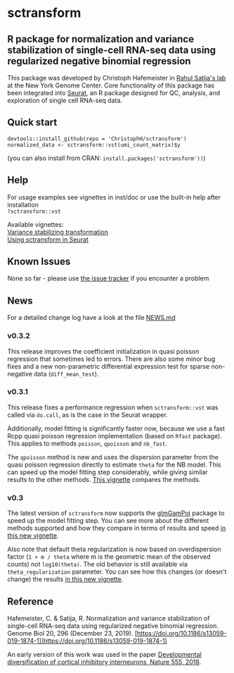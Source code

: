 # sctransform
## R package for normalization and variance stabilization of single-cell RNA-seq data using regularized negative binomial regression

This package was developed by Christoph Hafemeister in [Rahul Satija's lab](https://satijalab.org/) at the New York Genome Center. Core functionality of this package has been integrated into [Seurat](https://satijalab.org/seurat/), an R package designed for QC, analysis, and exploration of single cell RNA-seq data.

## Quick start
`devtools::install_github(repo = 'ChristophH/sctransform')`  
`normalized_data <- sctransform::vst(umi_count_matrix)$y`

(you can also install from CRAN: `install.packages('sctransform'))`)

## Help
For usage examples see vignettes in inst/doc or use the built-in help after installation  
`?sctransform::vst`  

Available vignettes:  
[Variance stabilizing transformation](https://rawgit.com/ChristophH/sctransform/master/supplement/variance_stabilizing_transformation.html)  
[Using sctransform in Seurat](https://rawgit.com/ChristophH/sctransform/master/supplement/seurat.html)  

## Known Issues

None so far - please use [the issue tracker](https://github.com/ChristophH/sctransform/issues) if you encounter a problem

## News
For a detailed change log have a look at the file [NEWS.md](https://github.com/ChristophH/sctransform/blob/master/NEWS.md)

### v0.3.2
This release improves the coefficient initialization in quasi poisson regression that sometimes led to errors. There are also some minor bug fixes and a new non-parametric differential expression test for sparse non-negative data (`diff_mean_test`).

### v0.3.1
This release fixes a performance regression when `sctransform::vst` was called via `do.call`, as is the case in the Seurat wrapper. 

Additionally, model fitting is significantly faster now, because we use a fast Rcpp quasi poisson regression implementation (based on `Rfast` package). This applies to methods `poisson`, `qpoisson` and `nb_fast`.

The `qpoisson` method is new and uses the dispersion parameter from the quasi poisson regression directly to estimate `theta` for the NB model. This can speed up the model fitting step considerably, while giving similar results to the other methods. [This vignette](https://rawgit.com/ChristophH/sctransform/master/supplement/method_comparison.html) compares the methods.

### v0.3
The latest version of `sctransform` now supports the [glmGamPoi](https://github.com/const-ae/glmGamPoi) package to speed up the model fitting step. You can see more about the different methods supported and how they compare in terms of results and speed [in this new vignette](https://rawgit.com/ChristophH/sctransform/master/supplement/method_comparison.html).

Also note that default theta regularization is now based on overdispersion factor (`1 + m / theta` where m is the geometric mean of the observed counts) not `log10(theta)`. The old behavior is still available via `theta_regularization` parameter. You can see how this changes (or doesn't change) the results [in this new vignette](https://rawgit.com/ChristophH/sctransform/master/supplement/theta_regularization.html).


## Reference
Hafemeister, C. & Satija, R. Normalization and variance stabilization of single-cell RNA-seq data using regularized negative binomial regression. Genome Biol 20, 296 (December 23, 2019). [https://doi.org/10.1186/s13059-019-1874-1](https://doi.org/10.1186/s13059-019-1874-1)

An early version of this work was used in the paper [Developmental diversification of cortical inhibitory interneurons, Nature 555, 2018](https://github.com/ChristophH/in-lineage).
